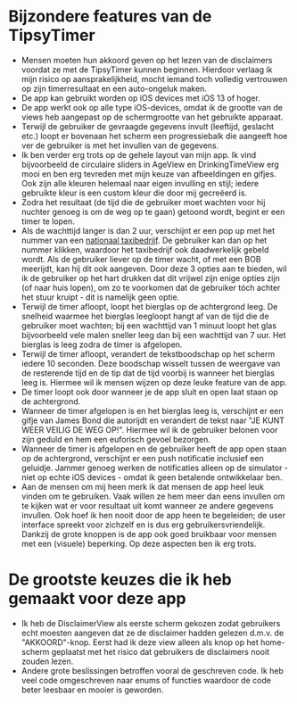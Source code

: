 # Bijzondere features van de TipsyTimer
* Mensen moeten hun akkoord geven op het lezen van de disclaimers voordat ze met de TipsyTimer kunnen beginnen. Hierdoor verlaag ik mijn risico op aansprakelijkheid, mocht iemand toch volledig vertrouwen op zijn timerresultaat en een auto-ongeluk maken.
* De app kan gebruikt worden op iOS devices met iOS 13 of hoger.
* De app werkt ook op alle type iOS-devices, omdat ik de grootte van de views heb aangepast op de schermgrootte van het gebruikte apparaat.
* Terwijl de gebruiker de gevraagde gegevens invult (leeftijd, geslacht etc.) loopt er bovenaan het scherm een progressiebalk die aangeeft hoe ver de gebruiker is met het invullen van de gegevens.
* Ik ben verder erg trots op de gehele layout van mijn app. Ik vind bijvoorbeeld de circulaire sliders in AgeView en DrinkingTimeView erg mooi en ben erg tevreden met mijn keuze van afbeeldingen en gifjes. Ook zijn alle kleuren helemaal naar eigen invulling en stijl; iedere gebruikte kleur is een custom kleur die door mij gecreëerd is.
* Zodra het resultaat (de tijd die de gebruiker moet wachten voor hij nuchter genoeg is om de weg op te gaan) getoond wordt, begint er een timer te lopen. 
* Als de wachttijd langer is dan 2 uur, verschijnt er een pop up met het nummer van een [nationaal taxibedrijf](https://sneleentaxi.nl/). De gebruiker kan dan op het nummer klikken, waardoor het taxibedrijf ook daadwerkelijk gebeld wordt. Als de gebruiker liever op de timer wacht, of met een BOB meerijdt, kan hij dit ook aangeven. Door deze 3 opties aan te bieden, wil ik de gebruiker op het hart drukken dat dit vrijwel zijn enige opties zijn (of naar huis lopen), om zo te voorkomen dat de gebruiker tóch achter het stuur kruipt - dit is namelijk geen optie.
* Terwijl de timer afloopt, loopt het bierglas op de achtergrond leeg. De snelheid waarmee het bierglas leegloopt hangt af van de tijd die de gebruiker moet wachten; bij een wachttijd van 1 minuut loopt het glas bijvoorbeeld vele malen sneller leeg dan bij een wachttijd van 7 uur. Het bierglas is leeg zodra de timer is afgelopen.
* Terwijl de timer afloopt, verandert de tekstboodschap op het scherm iedere 10 seconden. Deze boodschap wisselt tussen de weergave van de resterende tijd en de tip dat de tijd voorbij is wanneer het bierglas leeg is. Hiermee wil ik mensen wijzen op deze leuke feature van de app.
* De timer loopt ook door wanneer je de app sluit en open laat staan op de achtergrond.
* Wanneer de timer afgelopen is en het bierglas leeg is, verschijnt er een gifje van James Bond die autorijdt en verandert de tekst naar "JE KUNT WEER VEILIG DE WEG OP!". Hiermee wil ik de gebruiker belonen voor zijn geduld en hem een euforisch gevoel bezorgen.
* Wanneer de timer is afgelopen en de gebruiker heeft de app open staan op de achtergrond, verschijnt er een push notificatie inclusief een geluidje. Jammer genoeg werken de notificaties alleen op de simulator - niet op echte iOS devices - omdat ik geen betalende ontwikkelaar ben.
* Aan de mensen om mij heen merk ik dat mensen de app heel leuk vinden om te gebruiken. Vaak willen ze hem meer dan eens invullen om te kijken wat er voor resultaat uit komt wanneer ze andere gegevens invullen. Ook hoef ik hen nooit door de app heen te begeleiden; de user interface spreekt voor zichzelf en is dus erg gebruikersvriendelijk. Dankzij de grote knoppen is de app ook goed bruikbaar voor mensen met een (visuele) beperking. Op deze aspecten ben ik erg trots.

# De grootste keuzes die ik heb gemaakt voor deze app
* Ik heb de DisclaimerView als eerste scherm gekozen zodat gebruikers echt moesten aangeven dat ze de disclaimer hadden gelezen d.m.v. de "AKKOORD"-knop. Eerst had ik deze view alleen als knop op het home-scherm geplaatst met het risico dat gebruikers de disclaimers nooit zouden lezen.
* Andere grote beslissingen betroffen vooral de geschreven code. Ik heb veel code omgeschreven naar enums of functies waardoor de code beter leesbaar en mooier is geworden. 

